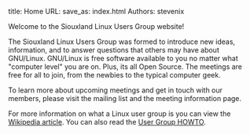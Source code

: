 title: Home
URL:
save_as: index.html
Authors: stevenix

Welcome to the Siouxland Linux Users Group website!

The Siouxland Linux Users Group was formed to introduce new ideas, information,
and to answer questions that others may have about GNU/Linux. GNU/Linux is free
software available to you no matter what "computer level" you are on. Plus, its
all Open Source. The meetings are free for all to join, from the newbies to the
typical computer geek.

To learn more about upcoming meetings and get in touch with our members, please
visit the mailing list and the meeting information page.

For more information on what a Linux user group is you can view the [Wikipedia
article](https://en.wikipedia.org/wiki/Linux_user_group). You
can also read the [User Group
HOWTO](http://www.tldp.org/HOWTO/User-Group-HOWTO.html).
